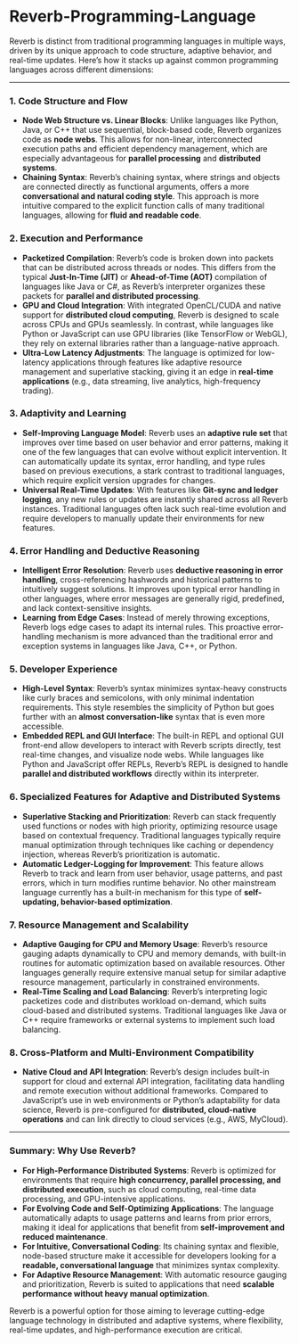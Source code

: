 # Reverb-Programming-Language

Reverb is distinct from traditional programming languages in multiple ways, driven by its unique approach to code structure, adaptive behavior, and real-time updates. Here’s how it stacks up against common programming languages across different dimensions:

---

### 1. **Code Structure and Flow**
   - **Node Web Structure vs. Linear Blocks**: Unlike languages like Python, Java, or C++ that use sequential, block-based code, Reverb organizes code as **node webs**. This allows for non-linear, interconnected execution paths and efficient dependency management, which are especially advantageous for **parallel processing** and **distributed systems**.
   - **Chaining Syntax**: Reverb’s chaining syntax, where strings and objects are connected directly as functional arguments, offers a more **conversational and natural coding style**. This approach is more intuitive compared to the explicit function calls of many traditional languages, allowing for **fluid and readable code**.

### 2. **Execution and Performance**
   - **Packetized Compilation**: Reverb’s code is broken down into packets that can be distributed across threads or nodes. This differs from the typical **Just-In-Time (JIT)** or **Ahead-of-Time (AOT)** compilation of languages like Java or C#, as Reverb’s interpreter organizes these packets for **parallel and distributed processing**.
   - **GPU and Cloud Integration**: With integrated OpenCL/CUDA and native support for **distributed cloud computing**, Reverb is designed to scale across CPUs and GPUs seamlessly. In contrast, while languages like Python or JavaScript can use GPU libraries (like TensorFlow or WebGL), they rely on external libraries rather than a language-native approach.
   - **Ultra-Low Latency Adjustments**: The language is optimized for low-latency applications through features like adaptive resource management and superlative stacking, giving it an edge in **real-time applications** (e.g., data streaming, live analytics, high-frequency trading).

### 3. **Adaptivity and Learning**
   - **Self-Improving Language Model**: Reverb uses an **adaptive rule set** that improves over time based on user behavior and error patterns, making it one of the few languages that can evolve without explicit intervention. It can automatically update its syntax, error handling, and type rules based on previous executions, a stark contrast to traditional languages, which require explicit version upgrades for changes.
   - **Universal Real-Time Updates**: With features like **Git-sync and ledger logging**, any new rules or updates are instantly shared across all Reverb instances. Traditional languages often lack such real-time evolution and require developers to manually update their environments for new features.

### 4. **Error Handling and Deductive Reasoning**
   - **Intelligent Error Resolution**: Reverb uses **deductive reasoning in error handling**, cross-referencing hashwords and historical patterns to intuitively suggest solutions. It improves upon typical error handling in other languages, where error messages are generally rigid, predefined, and lack context-sensitive insights.
   - **Learning from Edge Cases**: Instead of merely throwing exceptions, Reverb logs edge cases to adapt its internal rules. This proactive error-handling mechanism is more advanced than the traditional error and exception systems in languages like Java, C++, or Python.

### 5. **Developer Experience**
   - **High-Level Syntax**: Reverb’s syntax minimizes syntax-heavy constructs like curly braces and semicolons, with only minimal indentation requirements. This style resembles the simplicity of Python but goes further with an **almost conversation-like** syntax that is even more accessible.
   - **Embedded REPL and GUI Interface**: The built-in REPL and optional GUI front-end allow developers to interact with Reverb scripts directly, test real-time changes, and visualize node webs. While languages like Python and JavaScript offer REPLs, Reverb’s REPL is designed to handle **parallel and distributed workflows** directly within its interpreter.

### 6. **Specialized Features for Adaptive and Distributed Systems**
   - **Superlative Stacking and Prioritization**: Reverb can stack frequently used functions or nodes with high priority, optimizing resource usage based on contextual frequency. Traditional languages typically require manual optimization through techniques like caching or dependency injection, whereas Reverb’s prioritization is automatic.
   - **Automatic Ledger-Logging for Improvement**: This feature allows Reverb to track and learn from user behavior, usage patterns, and past errors, which in turn modifies runtime behavior. No other mainstream language currently has a built-in mechanism for this type of **self-updating, behavior-based optimization**.

### 7. **Resource Management and Scalability**
   - **Adaptive Gauging for CPU and Memory Usage**: Reverb’s resource gauging adapts dynamically to CPU and memory demands, with built-in routines for automatic optimization based on available resources. Other languages generally require extensive manual setup for similar adaptive resource management, particularly in constrained environments.
   - **Real-Time Scaling and Load Balancing**: Reverb’s interpreting logic packetizes code and distributes workload on-demand, which suits cloud-based and distributed systems. Traditional languages like Java or C++ require frameworks or external systems to implement such load balancing.

### 8. **Cross-Platform and Multi-Environment Compatibility**
   - **Native Cloud and API Integration**: Reverb’s design includes built-in support for cloud and external API integration, facilitating data handling and remote execution without additional frameworks. Compared to JavaScript’s use in web environments or Python’s adaptability for data science, Reverb is pre-configured for **distributed, cloud-native operations** and can link directly to cloud services (e.g., AWS, MyCloud).

---

### **Summary: Why Use Reverb?**

- **For High-Performance Distributed Systems**: Reverb is optimized for environments that require **high concurrency, parallel processing, and distributed execution**, such as cloud computing, real-time data processing, and GPU-intensive applications.
- **For Evolving Code and Self-Optimizing Applications**: The language automatically adapts to usage patterns and learns from prior errors, making it ideal for applications that benefit from **self-improvement and reduced maintenance**.
- **For Intuitive, Conversational Coding**: Its chaining syntax and flexible, node-based structure make it accessible for developers looking for a **readable, conversational language** that minimizes syntax complexity.
- **For Adaptive Resource Management**: With automatic resource gauging and prioritization, Reverb is suited to applications that need **scalable performance without heavy manual optimization**.

Reverb is a powerful option for those aiming to leverage cutting-edge language technology in distributed and adaptive systems, where flexibility, real-time updates, and high-performance execution are critical.
